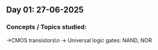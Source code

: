## Day 01: 27-06-2025

### Concepts / Topics studied:

->CMOS transistors\n
-> Universal logic gates: NAND, NOR
